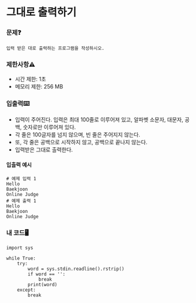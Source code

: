 # 그대로 출력하기

### 문제❓
```
입력 받은 대로 출력하는 프로그램을 작성하시오.
```

### 제한사항⚠️
* 시간 제한: 1초
* 메모리 제한: 256 MB

### 입출력⌨️
* 입력이 주어진다. 입력은 최대 100줄로 이루어져 있고, 알파벳 소문자, 대문자, 공백, 숫자로만 이루어져 있다.
* 각 줄은 100글자를 넘지 않으며, 빈 줄은 주어지지 않는다.
* 또, 각 줄은 공백으로 시작하지 않고, 공백으로 끝나지 않는다.
* 입력받은 그대로 출력한다.

#### 입출력 예시
```
# 예제 입력 1 
Hello
Baekjoon
Online Judge
# 예제 출력 1 
Hello
Baekjoon
Online Judge
```

### 내 코드🖥️
```
import sys

while True:
    try:
        word = sys.stdin.readline().rstrip()
        if word == '':
            break
        print(word)
    except:
        break
```


